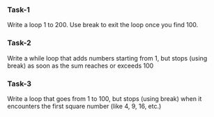 ### Task-1

<p>Write a loop 1 to 200. Use break to exit the loop once you find 100.</p>


### Task-2

<p>Write a while loop that adds numbers starting from 1, but stops (using break) as soon as the sum reaches or exceeds 100</p>


### Task-3

<p>Write a loop that goes from 1 to 100, but stops (using break) when it encounters the first square number (like 4, 9, 16, etc.)</p>
